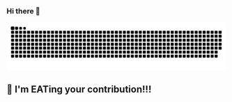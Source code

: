 ### Hi there 👋

<picture>
  <source media="(prefers-color-scheme: dark)" srcset="https://github.com/Destiny-End/Destiny-End/blob/output/github-contribution-grid-snake-dark.svg" />
  <source media="(prefers-color-scheme: light)" srcset="https://github.com/Destiny-End/Destiny-End/blob/output/github-contribution-grid-snake.svg" />
  <img alt="github-snake" src="https://github.com/Destiny-End/Destiny-End/blob/output/github-contribution-grid-snake.svg" />
</picture>

## :snake: I'm EATing your contribution!!!

<!--
**Destiny-End/Destiny-End** is a ✨ _special_ ✨ repository because its `README.md` (this file) appears on your GitHub profile.

Here are some ideas to get you started:

- 🔭 I’m currently working on ...
- 🌱 I’m currently learning ...
- 👯 I’m looking to collaborate on ...
- 🤔 I’m looking for help with ...
- 💬 Ask me about ...
- 📫 How to reach me: ...
- 😄 Pronouns: ...
- ⚡ Fun fact: ...
-->
